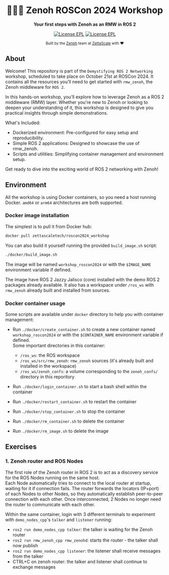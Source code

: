 <div align="center">

  <h1>🐲🇩🇰 Zenoh ROSCon 2024 Workshop</h1>

  <p>
    <strong> Your first steps with Zenoh as an RMW in ROS 2 </strong>
  </p>

  <p>
    <a href="https://choosealicense.com/licenses/epl-2.0/"><img alt="License EPL" src="https://img.shields.io/badge/License-EPL%202.0-blue"/></a>
    <a href="https://opensource.org/licenses/Apache-2.0"><img alt="License EPL" src="https://img.shields.io/badge/License-Apache%202.0-blue.svg"/></a>
  </p>

<sub>Built by the <a href="https://zenoh.io">Zenoh</a> team at <a href="https://www.zettascale.tech">ZettaScale</a> with ❤️</sub>
</div>

## About

Welcome! This repository is part of the `Demystifying ROS 2 Networking` workshop, scheduled to take place on October 21st at ROSCon 2024. It contains all the resources you’ll need to get started with `rmw_zenoh`, the Zenoh middleware for `ROS 2`.

In this hands-on workshop, you’ll explore how to leverage Zenoh as a ROS 2 middleware (RMW) layer. Whether you're new to Zenoh or looking to deepen your understanding of it, this workshop is designed to give you practical insights through simple demonstrations.

What's Included:
* Dockerized environment: Pre-configured for easy setup and reproducibility.
* Simple ROS 2 applications: Designed to showcase the use of rmw_zenoh.
* Scripts and utilities: Simplifying container management and environment setup.

Get ready to dive into the exciting world of ROS 2 networking with Zenoh!

## Environment

All the workshop is using Docker containers, so you need a host running Docker. `amd64` or `arm64` architectures are both supported.

### Docker image installation

The simplest is to pull it from Docker hub:
```bash
docker pull zettascaletech/roscon2024_workshop
```

You can also build it yourself running the provided `build_image.sh` script:
```bash
./docker/build_image.sh
```
The image will be named `workshop_roscon2024` or with the `$IMAGE_NAME` environment variable if defined.

The image have ROS 2 Jazzy Jalisco (core) installed with the demo ROS 2 packages already available. It also has a workspace under `/ros_ws` with `rmw_zenoh` already built and installed from sources.

### Docker container usage

Some scripts are available under `docker` directory to help you with container management:
- Run `./docker/create_container.sh` to create a new container named `workshop_roscon2024` or with the `$CONTAINER_NAME` environment variable if defined.  
  Some important directories in this container:
  - `/ros_ws`: the ROS workspace
  - `/ros_ws/src/rmw_zenoh`: `rmw_zenoh` sources (it's already built and installed in the workspace)
  - `/ros_ws/zenoh_confs`: a volume corresponding to the `zenoh_confs/` directory in this reporitory

- Run `./docker/login_container.sh` to start a bash shell within the container
- Run `./docker/restart_container.sh` to restart the container
- Run `./docker/stop_container.sh` to stop the container
- Run `./docker/rm_container.sh` to delete the container
- Run `./docker/rm_image.sh` to delete the image

## Exercises

### 1. Zenoh router and ROS Nodes

The first role of the Zenoh router in ROS 2 is to act as a discovery service for the ROS Nodes running on the same host.  
Each Node automatically tries to connect to the local router at startup, waiting for it if connection fails. The router forwards the locators (IP+port) of each Nodes to other Nodes, so they automatically establish peer-to-peer connection with each other. Once interconnected, 2 Nodes no longer need the router to communicate with each other.

Within the same container, login with 3 different terminals to experiment with `demo_nodes_cpp`'s `talker` and `listener` running:
- `ros2 run demo_nodes_cpp talker`: the talker is waiting for the Zenoh router
- `ros2 run rmw_zenoh_cpp rmw_zenohd`: starts the router - the talker shall now publish
- `ros2 run demo_nodes_cpp listener`: the listener shall receive messages from the talker
- CTRL+C on zenoh router: the talker and listener shall continue to exchange messages


